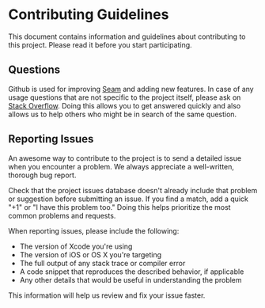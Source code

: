 # Contributing Guidelines

This document contains information and guidelines about contributing to this project. Please read it before you start participating.

## Questions

Github is used for improving [Seam](https://github.com/nofelmahmood/seam) and adding new features. In case of any usage questions that are not specific to the project itself, please ask on [Stack Overflow](http://stackoverflow.com). Doing this allows you to get answered quickly and also allows us to help others who might be in search of the same question.

## Reporting Issues

An awesome way to contribute to the project is to send a detailed issue when you encounter a problem. We always appreciate a well-written, thorough bug report.

Check that the project issues database doesn't already include that problem or suggestion before submitting an issue. If you find a match, add a quick "+1" or "I have this problem too." Doing this helps prioritize the most common problems and requests.

When reporting issues, please include the following:

- The version of Xcode you're using
- The version of iOS or OS X you're targeting
- The full output of any stack trace or compiler error
- A code snippet that reproduces the described behavior, if applicable
- Any other details that would be useful in understanding the problem

This information will help us review and fix your issue faster.
